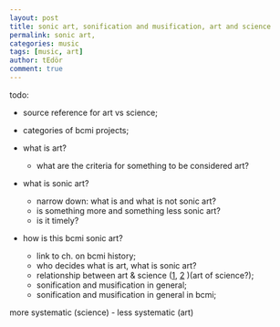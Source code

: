 ```yaml
---
layout: post
title: sonic art, sonification and musification, art and science
permalink: sonic art,
categories: music
tags: [music, art]
author: tEdör
comment: true
---
```


todo:
- source reference for art vs science;
- categories of bcmi projects;

- what is art?
  - what are the criteria for something to be considered art?
- what is sonic art?
  - narrow down: what is and what is not sonic art?
  - is something more and something less sonic art?
  - is it timely?
- how is this bcmi sonic art?
  - link to ch. on bcmi history;
  - who decides what is art, what is sonic art?
  - relationship between art & science ([1](https://www.differencebetween.com/difference-between-science-and-vs-art/), [2](https://blogs.nottingham.ac.uk/artsmatters/2012/03/06/art-versus-science/) )(art of science?);
  - sonification and musification in general;
  - sonification and musification in general in bcmi;


more systematic (science) - less systematic (art)
